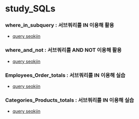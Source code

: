 # study_SQLs
### where_in_subquery : 서브쿼리를 IN 이용해 활용
- [query seokjin](./seokjin/w3schools/where_in_subquery.sql)

### where_and_not : 서브쿼리를 AND NOT 이용해 활용
- [query seokjin](./seokjin/w3schools/where_and_not.sql)

### Employees_Order_totals : 서브쿼리를 IN 이용해 실습
- [query seokjin](./seokjin/w3schools/Employees_Order_totals.sql)

### Categories_Products_totals : 서브쿼리를 IN 이용해 실습
- [query seokjin](./seokjin/w3schools/Categories_Products_totals.sql)